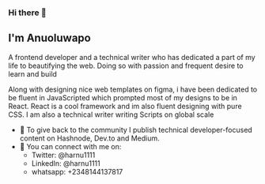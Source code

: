 ### Hi there 👋



<h2>I'm Anuoluwapo</h2>

<p>A frontend developer and a technical writer who has dedicated a part of my life to beautifying the web. Doing so with passion and frequent desire to learn and build</p>

<p> Along with designing nice web templates on figma, i have been dedicated to be fluent in JavaScripted which prompted most of my designs to be in React. React is a cool framework and im also fluent designing with pure CSS. I am also a technical writer writing Scripts on global scale </p>
  <ul>
  <li> 📝 To give back to the community I publish technical developer-focused content on Hashnode, Dev.to and Medium.



</li>
 <li>
  🚀 You can connect with me on:
  <ul>
    <li> Twitter: @harnu1111</li>
     <li>LinkedIn: @harnu1111</li>
   <li>whatsapp: +2348144137817</li>

   
    
  </li>
 
